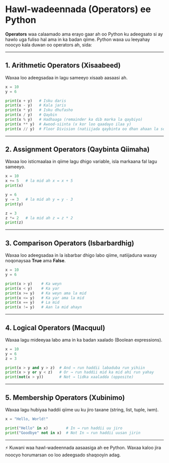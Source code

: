 
# Hawl-wadeennada (Operators) ee Python

**Operators** waa calaamado ama erayo gaar ah oo Python ku adeegsato si ay hawlo uga fuliso hal ama in ka badan qiime. Python waxa uu leeyahay noocyo kala duwan oo operators ah, sida:

---

## 1. **Arithmetic Operators (Xisaabeed)**

Waxaa loo adeegsadaa in lagu sameeyo xisaab aasaasi ah.

```python
x = 10
y = 6

print(x + y)   # Isku daris
print(x - y)   # Kala jaris
print(x * y)   # Isku dhufasho
print(x / y)   # Qaybin
print(x % y)   # Hadhaaga (remainder ka dib marka la qaybiyo)
print(x ** y)  # Awood-siinta (x kor loo qaadayo ilaa y)
print(x // y)  # Floor Division (natiijada qaybinta oo dhan ahaan la soo celiyo)
```

---

## 2. **Assignment Operators (Qaybinta Qiimaha)**

Waxaa loo isticmaalaa in qiime lagu dhigo variable, isla markaana fal lagu sameeyo.

```python
x = 10
x += 5   # la mid ah x = x + 5
print(x)

y = 6
y -= 3   # la mid ah y = y - 3
print(y)

z = 3
z *= 2   # la mid ah z = z * 2
print(z)
```

---

## 3. **Comparison Operators (Isbarbardhig)**

Waxaa loo adeegsadaa in la isbarbar dhigo labo qiime, natiijaduna waxay noqonaysaa **True** ama **False**.

```python
x = 10
y = 6

print(x > y)    # Ka weyn
print(x < y)    # Ka yar
print(x >= y)   # Ka weyn ama la mid
print(x <= y)   # Ka yar ama la mid
print(x == y)   # La mid
print(x != y)   # Aan la mid ahayn
```

---

## 4. **Logical Operators (Macquul)**

Waxaa lagu mideeyaa labo ama in ka badan xaalado (Boolean expressions).

```python
x = 10
y = 6
z = 3

print(x > y and y > z)  # And → run haddii labaduba run yihiin
print(x > y or y < z)   # Or → run haddii mid ka mid ahi run yahay
print(not(x > y))       # Not → lidka xaaladda (opposite)
```

---

## 5. **Membership Operators (Xubinimo)**

Waxaa lagu hubiyaa haddii qiime uu ku jiro taxane (string, list, tuple, iwm).

```python
x = "Hello, World!"

print("Hello" in x)        # In → run haddii uu jiro
print("Goodbye" not in x)  # Not In → run haddii uusan jirin
```

---

⚡ Kuwani waa hawl-wadeennada aasaasiga ah ee Python. Waxaa kaloo jira noocyo horumarsan oo loo adeegsado shaqooyin adag.



